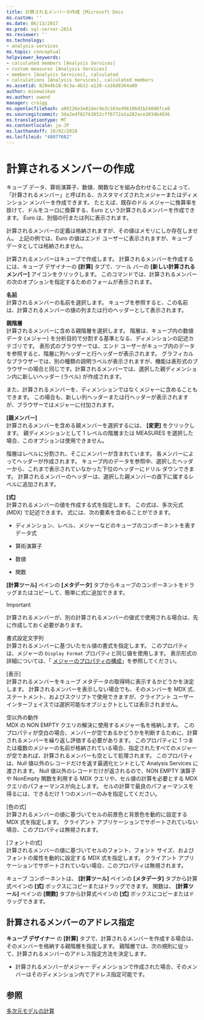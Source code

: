 ```yaml
---
title: 計算されるメンバーの作成 |Microsoft Docs
ms.custom: ''
ms.date: 06/13/2017
ms.prod: sql-server-2014
ms.reviewer: ''
ms.technology:
- analysis-services
ms.topic: conceptual
helpviewer_keywords:
- calculated members [Analysis Services]
- custom measures [Analysis Services]
- members [Analysis Services], calculated
- calculations [Analysis Services], calculated members
ms.assetid: 820e4b18-9c3a-4b12-a126-ca16d8364a00
author: minewiskan
ms.author: owend
manager: craigg
ms.openlocfilehash: a80226e3e82dec9e3c163ed96106d1b24846fca0
ms.sourcegitcommit: 3da2edf82763852cff6772a1a282ace3034b4936
ms.translationtype: MT
ms.contentlocale: ja-JP
ms.lasthandoff: 10/02/2018
ms.locfileid: "48077682"
---
```

# <a name="create-calculated-members"></a>計算されるメンバーの作成
  キューブ データ、算術演算子、数値、関数などを組み合わせることによって、「計算されるメンバー」と呼ばれる、カスタマイズされたメジャーまたはディメンション メンバーを作成できます。 たとえば、既存のドル メジャーに換算率を掛けて、ドルをユーロに換算する、Euro という計算されるメンバーを作成できます。 Euro は、別個の行または列に表示されます。  
  
 計算されるメンバーの定義は格納されますが、その値はメモリにしか存在しません。 上記の例では、Euro の値はエンド ユーザーに表示されますが、キューブ データとしては格納されません。  
  
 計算されるメンバーはキューブで作成します。 計算されるメンバーを作成するには、キューブ デザイナーの **[計算]** タブで、ツール バーの **[新しい計算されるメンバー]** アイコンをクリックします。 このコマンドでは、計算されるメンバーの次のオプションを指定するためのフォームが表示されます。  
  
 **名前**  
 計算されるメンバーの名前を選択します。 キューブを参照すると、この名前は、計算されるメンバーの値の列または行のヘッダーとして表示されます。  
  
 **親階層**  
 計算されるメンバーに含める親階層を選択します。 階層は、キューブ内の数値データ (メジャー) を分析目的で分割する基準となる、ディメンションの記述カテゴリです。 表形式のブラウザーでは、エンド ユーザーがキューブ内のデータを参照すると、階層に列ヘッダーと行ヘッダーが表示されます。 グラフィカルなブラウザーでは、別の種類の説明ラベルが表示されますが、機能は表形式のブラウザーの場合と同じです。計算されるメンバーでは、選択した親ディメンション内に新しいヘッダー (ラベル) が作成されます。  
  
 また、計算されるメンバーを、ディメンションではなくメジャーに含めることもできます。 この場合も、新しい列ヘッダーまたは行ヘッダーが表示されますが、ブラウザーではメジャーに付加されます。  
  
 **[親メンバー]**  
 計算されるメンバーを含める親メンバーを選択するには、 **[変更]** をクリックします。 親ディメンションとして 1 レベルの階層または MEASURES を選択した場合、このオプションは使用できません。  
  
 階層はレベルに分割され、そこにメンバーが含まれています。 各メンバーによってヘッダーが作成されます。 キューブ内のデータを参照中、選択したヘッダーから、これまで表示されていなかった下位のヘッダーにドリル ダウンできます。 計算されるメンバーのヘッダーは、選択した親メンバーの直下に属するレベルに追加されます。  
  
 **[式]**  
 計算されるメンバーの値を作成する式を指定します。 この式は、多次元式 (MDX) で記述できます。 式には、次の要素を含めることができます。  
  
-   ディメンション、レベル、メジャーなどのキューブのコンポーネントを表すデータ式  
  
-   算術演算子  
  
-   数値  
  
-   関数  
  
 **[計算ツール]** ペインの **[メタデータ]** タブからキューブのコンポーネントをドラッグまたはコピーして、簡単に式に追加できます。  
  
> [!IMPORTANT]  
>  計算されるメンバーが、別の計算されるメンバーの値式で使用される場合は、先に作成しておく必要があります。  
  
 書式設定文字列  
 計算されるメンバーに基づいたセル値の書式を指定します。 このプロパティは、メジャーの `Display Format` プロパティと同じ値を使用します。 表示形式の詳細については、「 [メジャーのプロパティの構成](configure-measure-properties.md)」を参照してください。  
  
 [表示]  
 計算されるメンバーをキューブ メタデータの取得時に表示するかどうかを決定します。 計算されるメンバーを表示しない場合でも、そのメンバーを MDX 式、ステートメント、およびスクリプトで使用できますが、クライアント ユーザー インターフェイスでは選択可能なオブジェクトとしては表示されません。  
  
 空以外の動作  
 MDX の NON EMPTY クエリの解決に使用するメジャー名を格納します。 このプロパティが空白の場合、メンバーが空であるかどうかを判断するために、計算されるメンバーを繰り返し評価する必要があります。 このプロパティに 1 つまたは複数のメジャーの名前が格納されている場合、指定されたすべてのメジャーが空であれば、計算されるメンバーも空として処理されます。 このプロパティは、Null 値以外のレコードだけを返す最適化ヒントとして Analysis Services に渡されます。 Null 値以外のレコードだけが返されるので、NON EMPTY 演算子や NonEmpty 関数を利用する MDX クエリや、セル値の計算を必要とする MDX クエリのパフォーマンスが向上します。 セルの計算で最良のパフォーマンスを得るには、できるだけ 1 つのメンバーのみを指定してください。  
  
 [色の式]  
 計算されるメンバーの値に基づいてセルの前景色と背景色を動的に設定する MDX 式を指定します。 クライアント アプリケーションでサポートされていない場合、このプロパティは無視されます。  
  
 [フォントの式]  
 計算されるメンバーの値に基づいてセルのフォント、フォント サイズ、およびフォントの属性を動的に設定する MDX 式を指定します。 クライアント アプリケーションでサポートされていない場合、このプロパティは無視されます。  
  
 キューブ コンポーネントは、 **[計算ツール]** ペインの **[メタデータ]** タブから計算式ペインの **[式]** ボックスにコピーまたはドラッグできます。 関数は、 **[計算ツール]** ペインの **[関数]** タブから計算式ペインの **[式]** ボックスにコピーまたはドラッグできます。  
  
## <a name="addressing-calculated-members"></a>計算されるメンバーのアドレス指定  
 **キューブ デザイナー** の **[計算]** タブで、計算されるメンバーを作成する場合は、そのメンバーを格納する親階層を指定します。 親階層では、次の規則に従って、計算されるメンバーのアドレス指定方法を決定します。  
  
-   計算されるメンバーがメジャー ディメンションで作成された場合、そのメンバーはそのディメンション内でアドレス指定可能です。  
  
## <a name="see-also"></a>参照  
 [多次元モデルの計算](calculations-in-multidimensional-models.md)  
  
  
